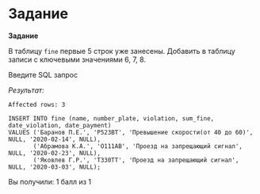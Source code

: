 # Задание

**Задание**

В таблицу `fine` первые 5 строк уже занесены. Добавить в таблицу записи с ключевыми значениями 6, 7, 8.

Введите SQL запрос

*Результат:*

```mysql
Affected rows: 3
```

```mysql
INSERT INTO fine (name, number_plate, violation, sum_fine, date_violation, date_payment)
VALUES ('Баранов П.Е.', 'Р523ВТ', 'Превышение скорости(от 40 до 60)', NULL, '2020-02-14', NULL),
       ('Абрамова К.А.', 'О111АВ', 'Проезд на запрещающий сигнал', NULL, '2020-02-23', NULL),
       ('Яковлев Г.Р.', 'Т330ТТ', 'Проезд на запрещающий сигнал', NULL, '2020-03-03', NULL);
```

Вы получили: 1 балл из 1
